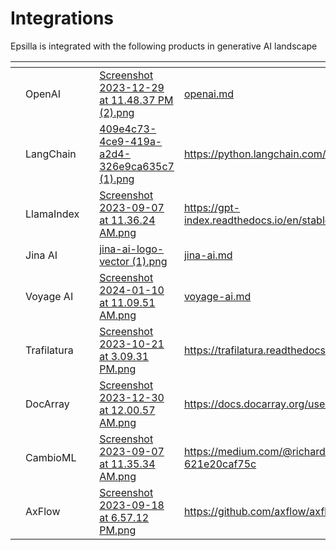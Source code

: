 # Integrations

Epsilla is integrated with the following products in generative AI landscape

<table data-view="cards"><thead><tr><th></th><th></th><th></th><th data-hidden data-card-cover data-type="files"></th><th data-hidden data-card-target data-type="content-ref"></th></tr></thead><tbody><tr><td></td><td>OpenAI</td><td></td><td><a href="../../.gitbook/assets/Screenshot 2023-12-29 at 11.48.37 PM (2).png">Screenshot 2023-12-29 at 11.48.37 PM (2).png</a></td><td><a href="openai.md">openai.md</a></td></tr><tr><td></td><td>LangChain</td><td></td><td><a href="../../.gitbook/assets/409e4c73-4ce9-419a-a2d4-326e9ca635c7 (1).png">409e4c73-4ce9-419a-a2d4-326e9ca635c7 (1).png</a></td><td><a href="https://python.langchain.com/docs/integrations/vectorstores/epsilla">https://python.langchain.com/docs/integrations/vectorstores/epsilla</a></td></tr><tr><td></td><td>LlamaIndex</td><td></td><td><a href="../../.gitbook/assets/Screenshot 2023-09-07 at 11.36.24 AM.png">Screenshot 2023-09-07 at 11.36.24 AM.png</a></td><td><a href="https://gpt-index.readthedocs.io/en/stable/examples/vector_stores/EpsillaIndexDemo.html">https://gpt-index.readthedocs.io/en/stable/examples/vector_stores/EpsillaIndexDemo.html</a></td></tr><tr><td></td><td>Jina AI</td><td></td><td><a href="../../.gitbook/assets/jina-ai-logo-vector (1).png">jina-ai-logo-vector (1).png</a></td><td><a href="jina-ai.md">jina-ai.md</a></td></tr><tr><td></td><td>Voyage AI</td><td></td><td><a href="../../.gitbook/assets/Screenshot 2024-01-10 at 11.09.51 AM.png">Screenshot 2024-01-10 at 11.09.51 AM.png</a></td><td><a href="voyage-ai.md">voyage-ai.md</a></td></tr><tr><td></td><td>Trafilatura</td><td></td><td><a href="../../.gitbook/assets/Screenshot 2023-10-21 at 3.09.31 PM.png">Screenshot 2023-10-21 at 3.09.31 PM.png</a></td><td><a href="https://trafilatura.readthedocs.io/en/latest/tutorial-epsilla.html">https://trafilatura.readthedocs.io/en/latest/tutorial-epsilla.html</a></td></tr><tr><td></td><td>DocArray</td><td></td><td><a href="../../.gitbook/assets/Screenshot 2023-12-30 at 12.00.57 AM.png">Screenshot 2023-12-30 at 12.00.57 AM.png</a></td><td><a href="https://docs.docarray.org/user_guide/storing/index_epsilla/">https://docs.docarray.org/user_guide/storing/index_epsilla/</a></td></tr><tr><td></td><td>CambioML</td><td></td><td><a href="../../.gitbook/assets/Screenshot 2023-09-07 at 11.35.34 AM.png">Screenshot 2023-09-07 at 11.35.34 AM.png</a></td><td><a href="https://medium.com/@richard_50832/partnership-between-cambioml-and-epsilla-621e20caf75c">https://medium.com/@richard_50832/partnership-between-cambioml-and-epsilla-621e20caf75c</a></td></tr><tr><td></td><td>AxFlow</td><td></td><td><a href="../../.gitbook/assets/Screenshot 2023-09-18 at 6.57.12 PM.png">Screenshot 2023-09-18 at 6.57.12 PM.png</a></td><td><a href="https://github.com/axflow/axflow/blob/main/packages/axgen/src/vector_stores/epsilla.ts">https://github.com/axflow/axflow/blob/main/packages/axgen/src/vector_stores/epsilla.ts</a></td></tr></tbody></table>
